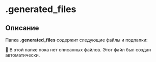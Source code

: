 # .generated_files

## Описание
Папка **.generated_files** содержит следующие файлы и подпапки:

🔹 В этой папке пока нет описанных файлов.
Этот файл был создан автоматически.
